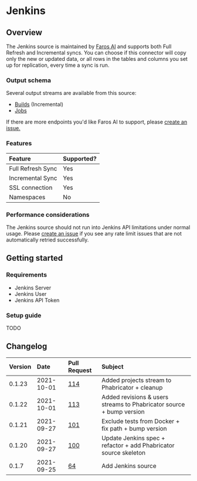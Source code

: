 # Jenkins

## Overview

The Jenkins source is maintained by [Faros
AI](https://github.com/faros-ai/airbyte-connectors/tree/main/sources/jenkins-source)
and supports both Full Refresh and Incremental syncs. You can choose if this
connector will copy only the new or updated data, or all rows in the tables and
columns you set up for replication, every time a sync is run.

### Output schema

Several output streams are available from this source:

* [Builds](TODO) \(Incremental\)
* [Jobs](TODO)

If there are more endpoints you'd like Faros AI to support, please [create an
issue.](https://github.com/faros-ai/airbyte-connectors/issues/new)

### Features

| Feature | Supported? |
| :--- | :--- |
| Full Refresh Sync | Yes |
| Incremental Sync | Yes |
| SSL connection | Yes |
| Namespaces | No |

### Performance considerations

The Jenkins source should not run into Jenkins API limitations under normal
usage. Please [create an
issue](https://github.com/faros-ai/airbyte-connectors/issues/new) if you see any
rate limit issues that are not automatically retried successfully.

## Getting started

### Requirements

* Jenkins Server
* Jenkins User
* Jenkins API Token

### Setup guide

TODO

## Changelog

| Version | Date | Pull Request | Subject |
| :--- | :--- | :--- | :--- |
| 0.1.23 | 2021-10-01 | [114](https://github.com/faros-ai/airbyte-connectors/pull/114) | Added projects stream to Phabricator + cleanup |
| 0.1.22 | 2021-10-01 | [113](https://github.com/faros-ai/airbyte-connectors/pull/113) | Added revisions & users streams to Phabricator source + bump version |
| 0.1.21 | 2021-09-27 | [101](https://github.com/faros-ai/airbyte-connectors/pull/101) | Exclude tests from Docker + fix path + bump version |
| 0.1.20 | 2021-09-27 | [100](https://github.com/faros-ai/airbyte-connectors/pull/100) | Update Jenkins spec + refactor + add Phabricator source skeleton |
| 0.1.7 | 2021-09-25 | [64](https://github.com/faros-ai/airbyte-connectors/pull/64) | Add Jenkins source |

